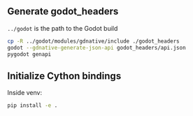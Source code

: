 ## Generate godot_headers

`../godot` is the path to the Godot build

```sh
cp -R ../godot/modules/gdnative/include ./godot_headers
godot --gdnative-generate-json-api godot_headers/api.json
pygodot genapi
```

## Initialize Cython bindings

Inside venv:

```sh
pip install -e .
```
